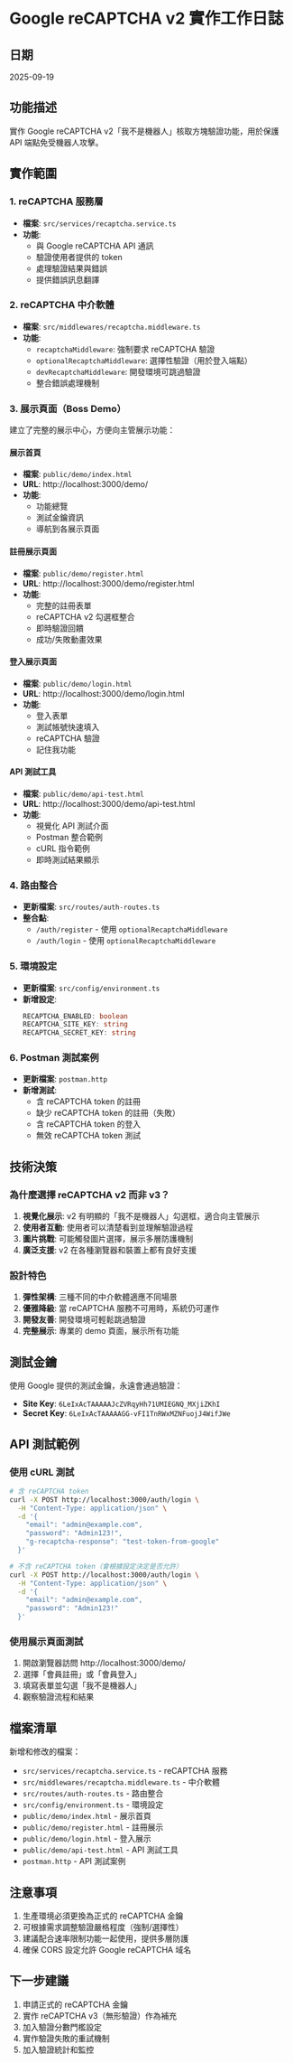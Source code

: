 # Google reCAPTCHA v2 實作工作日誌

## 日期
2025-09-19

## 功能描述
實作 Google reCAPTCHA v2「我不是機器人」核取方塊驗證功能，用於保護 API 端點免受機器人攻擊。

## 實作範圍

### 1. reCAPTCHA 服務層
- **檔案**: `src/services/recaptcha.service.ts`
- **功能**:
  - 與 Google reCAPTCHA API 通訊
  - 驗證使用者提供的 token
  - 處理驗證結果與錯誤
  - 提供錯誤訊息翻譯

### 2. reCAPTCHA 中介軟體
- **檔案**: `src/middlewares/recaptcha.middleware.ts`
- **功能**:
  - `recaptchaMiddleware`: 強制要求 reCAPTCHA 驗證
  - `optionalRecaptchaMiddleware`: 選擇性驗證（用於登入端點）
  - `devRecaptchaMiddleware`: 開發環境可跳過驗證
  - 整合錯誤處理機制

### 3. 展示頁面（Boss Demo）
建立了完整的展示中心，方便向主管展示功能：

#### 展示首頁
- **檔案**: `public/demo/index.html`
- **URL**: http://localhost:3000/demo/
- **功能**:
  - 功能總覽
  - 測試金鑰資訊
  - 導航到各展示頁面

#### 註冊展示頁面
- **檔案**: `public/demo/register.html`
- **URL**: http://localhost:3000/demo/register.html
- **功能**:
  - 完整的註冊表單
  - reCAPTCHA v2 勾選框整合
  - 即時驗證回饋
  - 成功/失敗動畫效果

#### 登入展示頁面
- **檔案**: `public/demo/login.html`
- **URL**: http://localhost:3000/demo/login.html
- **功能**:
  - 登入表單
  - 測試帳號快速填入
  - reCAPTCHA 驗證
  - 記住我功能

#### API 測試工具
- **檔案**: `public/demo/api-test.html`
- **URL**: http://localhost:3000/demo/api-test.html
- **功能**:
  - 視覺化 API 測試介面
  - Postman 整合範例
  - cURL 指令範例
  - 即時測試結果顯示

### 4. 路由整合
- **更新檔案**: `src/routes/auth-routes.ts`
- **整合點**:
  - `/auth/register` - 使用 `optionalRecaptchaMiddleware`
  - `/auth/login` - 使用 `optionalRecaptchaMiddleware`

### 5. 環境設定
- **更新檔案**: `src/config/environment.ts`
- **新增設定**:
  ```typescript
  RECAPTCHA_ENABLED: boolean
  RECAPTCHA_SITE_KEY: string
  RECAPTCHA_SECRET_KEY: string
  ```

### 6. Postman 測試案例
- **更新檔案**: `postman.http`
- **新增測試**:
  - 含 reCAPTCHA token 的註冊
  - 缺少 reCAPTCHA token 的註冊（失敗）
  - 含 reCAPTCHA token 的登入
  - 無效 reCAPTCHA token 測試

## 技術決策

### 為什麼選擇 reCAPTCHA v2 而非 v3？
1. **視覺化展示**: v2 有明顯的「我不是機器人」勾選框，適合向主管展示
2. **使用者互動**: 使用者可以清楚看到並理解驗證過程
3. **圖片挑戰**: 可能觸發圖片選擇，展示多層防護機制
4. **廣泛支援**: v2 在各種瀏覽器和裝置上都有良好支援

### 設計特色
1. **彈性架構**: 三種不同的中介軟體適應不同場景
2. **優雅降級**: 當 reCAPTCHA 服務不可用時，系統仍可運作
3. **開發友善**: 開發環境可輕鬆跳過驗證
4. **完整展示**: 專業的 demo 頁面，展示所有功能

## 測試金鑰
使用 Google 提供的測試金鑰，永遠會通過驗證：
- **Site Key**: `6LeIxAcTAAAAAJcZVRqyHh71UMIEGNQ_MXjiZKhI`
- **Secret Key**: `6LeIxAcTAAAAAGG-vFI1TnRWxMZNFuojJ4WifJWe`

## API 測試範例

### 使用 cURL 測試
```bash
# 含 reCAPTCHA token
curl -X POST http://localhost:3000/auth/login \
  -H "Content-Type: application/json" \
  -d '{
    "email": "admin@example.com",
    "password": "Admin123!",
    "g-recaptcha-response": "test-token-from-google"
  }'

# 不含 reCAPTCHA token（會根據設定決定是否允許）
curl -X POST http://localhost:3000/auth/login \
  -H "Content-Type: application/json" \
  -d '{
    "email": "admin@example.com",
    "password": "Admin123!"
  }'
```

### 使用展示頁面測試
1. 開啟瀏覽器訪問 http://localhost:3000/demo/
2. 選擇「會員註冊」或「會員登入」
3. 填寫表單並勾選「我不是機器人」
4. 觀察驗證流程和結果

## 檔案清單
新增和修改的檔案：
- `src/services/recaptcha.service.ts` - reCAPTCHA 服務
- `src/middlewares/recaptcha.middleware.ts` - 中介軟體
- `src/routes/auth-routes.ts` - 路由整合
- `src/config/environment.ts` - 環境設定
- `public/demo/index.html` - 展示首頁
- `public/demo/register.html` - 註冊展示
- `public/demo/login.html` - 登入展示
- `public/demo/api-test.html` - API 測試工具
- `postman.http` - API 測試案例

## 注意事項
1. 生產環境必須更換為正式的 reCAPTCHA 金鑰
2. 可根據需求調整驗證嚴格程度（強制/選擇性）
3. 建議配合速率限制功能一起使用，提供多層防護
4. 確保 CORS 設定允許 Google reCAPTCHA 域名

## 下一步建議
1. 申請正式的 reCAPTCHA 金鑰
2. 實作 reCAPTCHA v3（無形驗證）作為補充
3. 加入驗證分數門檻設定
4. 實作驗證失敗的重試機制
5. 加入驗證統計和監控